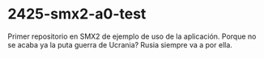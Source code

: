 # 2425-smx2-a0-test
Primer repositorio en SMX2 de ejemplo de uso de la aplicación.
Porque no se acaba ya la puta guerra de Ucrania? Rusia siempre va a por ella.
